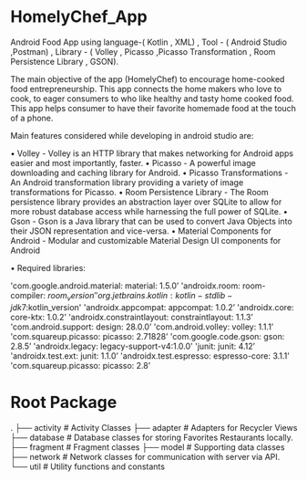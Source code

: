 # HomelyChef_App

Android Food App using language-( Kotlin , XML) , Tool - ( Android Studio ,Postman) , Library - ( Volley , Picasso ,Picasso Transformation , Room Persistence Library , GSON).

The main objective of the app (HomelyChef) to encourage home-cooked food entrepreneurship. This app connects the home makers who love to cook, to eager consumers to who like healthy and tasty home cooked food. This app helps consumer to have their favorite homemade food at the touch of a phone. 


Main features considered while developing in android studio are:

•	Volley - Volley is an HTTP library that makes networking for Android apps easier and most importantly, faster.
•	Picasso - A powerful image downloading and caching library for Android.
•	Picasso Transformations - An Android transformation library providing a variety of image transformations for Picasso.
•	Room Persistence Library - The Room persistence library provides an abstraction layer over SQLite to allow for more robust database access while harnessing the full power of SQLite.
•	Gson - Gson is a Java library that can be used to convert Java Objects into their JSON representation and vice-versa.
•	Material Components for Android - Modular and customizable Material Design UI components for Android

•	Required libraries:     

'com.google.android.material: material: 1.5.0’
'androidx.room: room-compiler: $room_version'
'org.jetbrains.kotlin: kotlin-stdlib-jdk7:$kotlin_version'
'androidx.appcompat: appcompat: 1.0.2’
'androidx.core: core-ktx: 1.0.2’
'androidx.constraintlayout: constraintlayout: 1.1.3’
'com.android.support: design: 28.0.0’
'com.android.volley: volley: 1.1.1’
'com.squareup.picasso: picasso: 2.71828’
'com.google.code.gson: gson: 2.8.5’
'androidx.legacy: legacy-support-v4:1.0.0'
'junit: junit: 4.12’
'androidx.test.ext: junit: 1.1.0’
'androidx.test.espresso: espresso-core: 3.1.1’
'com.squareup.picasso: picasso: 2.8’

# Root Package
.
├── activity           # Activity Classes
├── adapter           # Adapters for Recycler Views
├── database         # Database classes for storing Favorites Restaurants locally.
├── fragment         # Fragment classes
├── model             # Supporting data classes
├── network          # Network classes for communication with server via API.
└── util                  # Utility functions and constants


